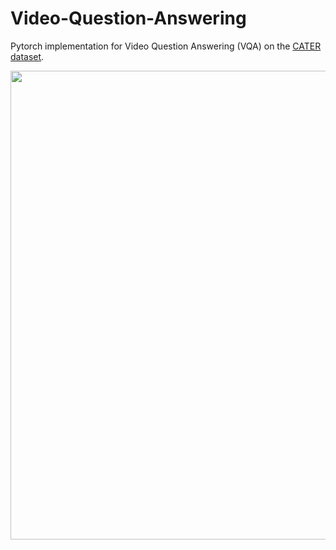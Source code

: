 # Video-Question-Answering
Pytorch implementation for Video Question Answering (VQA) on the [CATER dataset](https://rohitgirdhar.github.io/CATER/). 

<div align="center">
  <img src="img/model.png" width="750px">
</div>
